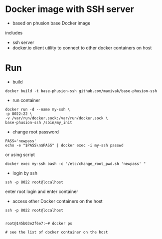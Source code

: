 # Docker image with SSH server

* based on phusion base Docker image

includes
* ssh server
* docker.io client utility to connect to other docker containers on host



# Run

* build
```
docker build -t base-phusion-ssh github.com/maxivak/base-phusion-ssh
```

* run container
```
docker run -d --name my-ssh \
-p 8022:22 \
-v /var/run/docker.sock:/var/run/docker.sock \
base-phusion-ssh /sbin/my_init
```


* change root password
```
PASS='newpass'
echo -e "$PASS\n$PASS" | docker exec -i my-ssh passwd
```

or using script
```
docker exec my-ssh bash -c "/etc/change_root_pwd.sh 'newpass' " 
```


* login by ssh
```
ssh -p 8022 root@localhost
```

enter root login and enter container


* access other Docker containers on the host
```
ssh -p 8022 root@localhost


root@145b03e2f6e7:~# docker ps

# see the list of docker container on the host

```
